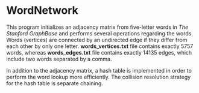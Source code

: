 # WordNetwork

This program initializes an adjacency matrix from five-letter words in *The Stanford GraphBase* and performs several operations regarding the words. Words (vertices) are connected by an undirected edge if they differ from each other by only one letter. **words_vertices.txt** file contains exactly 5757 words, whereas **words_edges.txt** file contains exactly 14135 edges, which include two words separated by a comma.

In addition to the adjacency matrix, a hash table is implemented in order to perform the word lookup more efficiently. The collision resolution strategy for the hash table is separate chaining.
